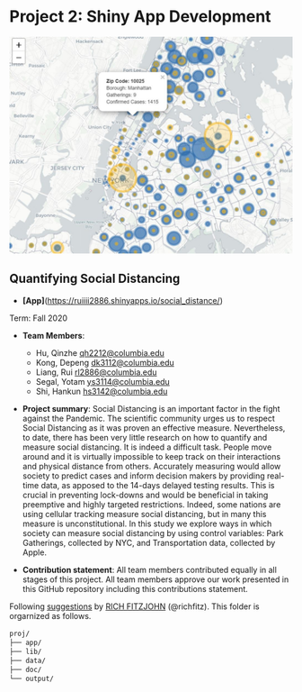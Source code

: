 # Project 2: Shiny App Development
![screenshot](doc/figs/map_intro.JPG)

## Quantifying Social Distancing
+ **[App]**(https://ruiiii2886.shinyapps.io/social_distance/)

Term: Fall 2020

+ **Team Members**:
	+ Hu, Qinzhe  qh2212@columbia.edu
	+ Kong, Depeng  dk3112@columbia.edu
	+ Liang, Rui  rl2886@columbia.edu
	+ Segal, Yotam  ys3114@columbia.edu
	+ Shi, Hankun  hs3142@columbia.edu

+ **Project summary**: 
	Social Distancing is an important factor in the fight against the Pandemic. The scientific community urges us to respect Social Distancing as it was proven an effective measure. 
	Nevertheless, to date, there has been very little research on how to quantify and measure social distancing. It is indeed a difficult task. People move around and it is virtually impossible to keep track on their interactions and physical distance from others. 
	Accurately measuring would allow society to predict cases and inform decision makers by providing real-time data, as apposed to the 14-days delayed testing results. 
	This is crucial in preventing lock-downs and would be beneficial in taking preemptive and highly targeted restrictions. Indeed, some nations are using cellular tracking measure social distancing, but in many this measure is unconstitutional. 
	In this study we explore ways in which society can measure social distancing by using control variables: Park Gatherings, collected by NYC, and Transportation data, collected by Apple.
+ **Contribution statement**: All team members contributed equally in all stages of this project. All team members approve our work presented in this GitHub repository including this contributions statement. 

Following [suggestions](http://nicercode.github.io/blog/2013-04-05-projects/) by [RICH FITZJOHN](http://nicercode.github.io/about/#Team) (@richfitz). This folder is orgarnized as follows.

```
proj/
├── app/
├── lib/
├── data/
├── doc/
└── output/
```

